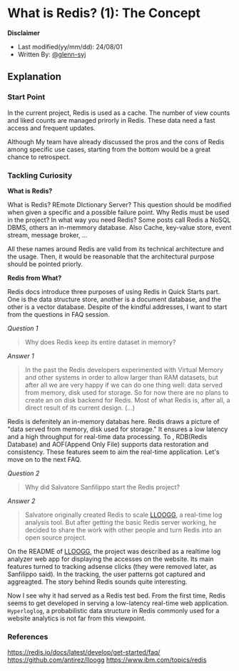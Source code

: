 # What is Redis? (1): The Concept

**Disclaimer**

- Last modified(yy/mm/dd): 24/08/01
- Written By: [@glenn-syj](https://github.com/glenn-syj)

## Explanation

### Start Point

In the current project, Redis is used as a cache. The number of view counts and liked counts are managed prirorly in Redis. These data need a fast access and frequent updates.

Although My team have already discussed the pros and the cons of Redis among specific use cases, starting from the bottom would be a great chance to retrospect.

### Tackling Curiosity

**What is Redis?**

What is Redis? REmote DIctionary Server? This question should be modified when given a specific and a possible failure point. Why Redis must be used in the project? In what way you need Redis? Some posts call Redis a NoSQL DBMS, others an in-memmory database. Also Cache, key-value store, event stream, message broker, ...

All these names around Redis are valid from its technical architecture and the usage. Then, it would be reasonable that the architectural purpose should be pointed priorly.

**Redis from What?**

Redis docs introduce three purposes of using Redis in Quick Starts part. One is the data structure store, another is a document database, and the other is a vector database. Despite of the kindful addresses, I want to start from the questions in FAQ session.

_Question 1_

> Why does Redis keep its entire dataset in memory?

_Answer 1_

> In the past the Redis developers experimented with Virtual Memory and other systems in order to allow larger than RAM datasets, but after all we are very happy if we can do one thing well: data served from memory, disk used for storage. So for now there are no plans to create an on disk backend for Redis. Most of what Redis is, after all, a direct result of its current design. (...)

Redis is defenitely an in-memory databas here. Redis draws a picture of "data served from memory, disk used for storage." It ensures a low latency and a high throughput for real-time data processing. To , RDB(Redis Database) and AOF(Append Only File) supports data restoration and consistency. These features seem to aim the real-time application. Let's move on to the next FAQ.

_Question 2_

> Why did Salvatore Sanfilippo start the Redis project?

_Answer 2_

> Salvatore originally created Redis to scale [LLOOGG](https://github.com/antirez/lloogg), a real-time log analysis tool. But after getting the basic Redis server working, he decided to share the work with other people and turn Redis into an open source project.

On the README of [LLOOGG](https://github.com/antirez/lloogg), the project was described as a realtime log analyzer web app for displaying the accesses on the website. Its main features turned to tracking adsense clicks (they were removed later, as Sanfilippo said). In the tracking, the user patterns got captured and aggreagted. The story behind Redis sounds quite interesting.

Now I see why it had served as a Redis test bed. From the first time, Redis seems to get developed in serving a low-latency real-time web application. `Hyperloglog`, a probabilistic data structure in Redis commonly used for a website analytics is not far from this viewpoint.

### References

https://redis.io/docs/latest/develop/get-started/faq/
https://github.com/antirez/lloogg
https://www.ibm.com/topics/redis
